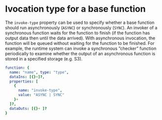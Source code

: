 # Ivocation type for a base function

The `invoke-type` property can be used to specify whether a base function should run asynchronously (`ASYNC`) or synchronously (`SYNC`). An invoker of a synchronous function waits for the function to finish (if the function has output data then until the data arrived). With asynchronous invocation, the function will be queued without waiting for the function to be finished. For example, the runtime system can invoke a synchronous ”checker” function periodically to examine whether the output of an asynchronous function is stored in a specified storage (e.g. S3). 

````yaml
function: {
  name: "name", type: "type",
  dataIns: [{}+]?,
  properties: [
    {
      name: "invoke-type",
      value: "ASYNC | SYNC"
    }+
  ]?,
  dataOuts: [{}+ ]?
}
````